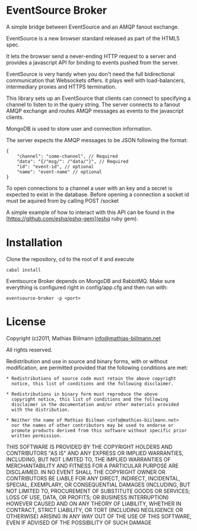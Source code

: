 EventSource Broker
=================

A simple bridge between EventSource and an AMQP fanout exchange.

EventSource is a new browser standard released as part of the HTML5
spec.

It lets the browser send a never-ending HTTP request to a server and
provides a javascript API for binding to events pushed from the server.

EventSource is very handy when you don't need the full bidirectional
communication that Websockets offers. it plays well with load-balancers,
intermediary proxies and HTTPS termination.

This library sets up an EventSource that clients can connect to
specifying a channel to listen to in the query string. The server
connects to a fanout AMQP exchange and routes AMQP messages as events to
the javascript clients.

MongoDB is used to store user and connection information.

The server expects the AMQP messages to be JSON following the format:

    {
        "channel": "some-channel", // Required
        "data": "{/"msg/": /"data/"}", // Required
        "id": "event-id", // optional
        "name": "event-name" // optional
    }

To open connections to a channel a user with an key and a secret is
expected to exist in the database. Before opening a connection a socket
id must be aquired from by calling POST /socket

A simple example of how to interact with this API can be found in the
[https://github.com/eshq/eshq-gem](eshq ruby gem).

Installation
============

Clone the repository, cd to the root of it and execute

    cabal install

Eventsource Broker depends on MongoDB and RabbitMQ. Make sure everything is configured right in config/app.cfg and then run with:

    eventsource-broker -p <port>

License
=======

Copyright (c)2011, Mathias Biilmann <info@mathias-biilmann.net>

All rights reserved.

Redistribution and use in source and binary forms, with or without
modification, are permitted provided that the following conditions are met:

    * Redistributions of source code must retain the above copyright
      notice, this list of conditions and the following disclaimer.

    * Redistributions in binary form must reproduce the above
      copyright notice, this list of conditions and the following
      disclaimer in the documentation and/or other materials provided
      with the distribution.

    * Neither the name of Mathias Biilman <info@mathias-biilmann.net>
      nor the names of other contributors may be used to endorse or
      promote products derived from this software without specific prior
      written permission.

THIS SOFTWARE IS PROVIDED BY THE COPYRIGHT HOLDERS AND CONTRIBUTORS
"AS IS" AND ANY EXPRESS OR IMPLIED WARRANTIES, INCLUDING, BUT NOT
LIMITED TO, THE IMPLIED WARRANTIES OF MERCHANTABILITY AND FITNESS FOR
A PARTICULAR PURPOSE ARE DISCLAIMED. IN NO EVENT SHALL THE COPYRIGHT
OWNER OR CONTRIBUTORS BE LIABLE FOR ANY DIRECT, INDIRECT, INCIDENTAL,
SPECIAL, EXEMPLARY, OR CONSEQUENTIAL DAMAGES (INCLUDING, BUT NOT
LIMITED TO, PROCUREMENT OF SUBSTITUTE GOODS OR SERVICES; LOSS OF USE,
DATA, OR PROFITS; OR BUSINESS INTERRUPTION) HOWEVER CAUSED AND ON ANY
THEORY OF LIABILITY, WHETHER IN CONTRACT, STRICT LIABILITY, OR TORT
(INCLUDING NEGLIGENCE OR OTHERWISE) ARISING IN ANY WAY OUT OF THE USE
OF THIS SOFTWARE, EVEN IF ADVISED OF THE POSSIBILITY OF SUCH DAMAGE
